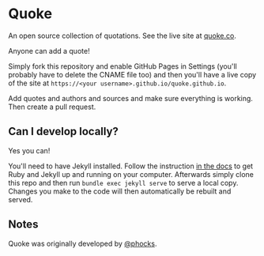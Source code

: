 Quoke
=====

An open source collection of quotations. See the live site at [quoke.co](https://quoke.co).

Anyone can add a quote!

Simply fork this repository and enable GitHub Pages in Settings (you'll probably have to delete the CNAME file too) and then you'll have a live copy of the site at `https://<your username>.github.io/quoke.github.io`.

Add quotes and authors and sources and make sure everything is working. Then create a pull request.

Can I develop locally?
-------------------------

Yes you can!

You'll need to have Jekyll installed. Follow the instruction [in the docs](https://jekyllrb.com/docs/) to get Ruby and Jekyll up and running on your computer. Afterwards simply clone this repo and then run `bundle exec jekyll serve` to serve a local copy. Changes you make to the code will then automatically be rebuilt and served.

Notes
-----

Quoke was originally developed by [@phocks](https://github.com/phocks).
